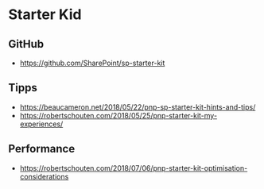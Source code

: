 # Starter Kid

## GitHub

- https://github.com/SharePoint/sp-starter-kit

## Tipps

- https://beaucameron.net/2018/05/22/pnp-sp-starter-kit-hints-and-tips/
- https://robertschouten.com/2018/05/25/pnp-starter-kit-my-experiences/

## Performance

- https://robertschouten.com/2018/07/06/pnp-starter-kit-optimisation-considerations